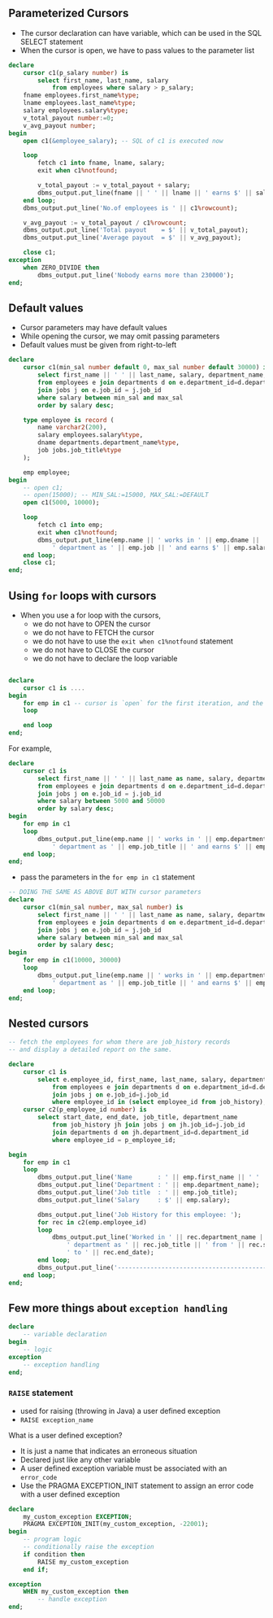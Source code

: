## Parameterized Cursors

- The cursor declaration can have variable, which can be used in the SQL SELECT statement
- When the cursor is open, we have to pass values to the parameter list

```sql
declare
    cursor c1(p_salary number) is
        select first_name, last_name, salary
            from employees where salary > p_salary;
    fname employees.first_name%type;
    lname employees.last_name%type;
    salary employees.salary%type;
    v_total_payout number:=0;
    v_avg_payout number;
begin
    open c1(&employee_salary); -- SQL of c1 is executed now

    loop
        fetch c1 into fname, lname, salary;
        exit when c1%notfound;

        v_total_payout := v_total_payout + salary;
        dbms_output.put_line(fname || ' ' || lname || ' earns $' || salary);
    end loop;
    dbms_output.put_line('No.of employees is ' || c1%rowcount);

    v_avg_payout := v_total_payout / c1%rowcount;
    dbms_output.put_line('Total payout    = $' || v_total_payout);
    dbms_output.put_line('Average payout  = $' || v_avg_payout);

    close c1;
exception
    when ZERO_DIVIDE then
        dbms_output.put_line('Nobody earns more than 230000');
end;
```

## Default values

- Cursor parameters may have default values
- While opening the cursor, we may omit passing parameters
- Default values must be given from right-to-left

```sql
declare
    cursor c1(min_sal number default 0, max_sal number default 30000) is
        select first_name || ' ' || last_name, salary, department_name, job_title
        from employees e join departments d on e.department_id=d.department_id
        join jobs j on e.job_id = j.job_id
        where salary between min_sal and max_sal
        order by salary desc;

    type employee is record (
        name varchar2(200),
        salary employees.salary%type,
        dname departments.department_name%type,
        job jobs.job_title%type
    );

    emp employee;
begin
    -- open c1;
    -- open(15000); -- MIN_SAL:=15000, MAX_SAL:=DEFAULT
    open c1(5000, 10000);

    loop
        fetch c1 into emp;
        exit when c1%notfound;
        dbms_output.put_line(emp.name || ' works in ' || emp.dname ||
            ' department as ' || emp.job || ' and earns $' || emp.salary);
    end loop;
    close c1;
end;
```

## Using `for` loops with cursors

- When you use a for loop with the cursors,
  - we do not have to OPEN the cursor
  - we do not have to FETCH the cursor
  - we do not have to use the `exit when c1%notfound` statement
  - we do not have to CLOSE the cursor
  - we do not have to declare the loop variable

```sql

declare
    cursor c1 is ....
begin
    for emp in c1 -- cursor is `open` for the first iteration, and the `fetch into emp` happens for all iterations
    loop

    end loop
end;

```

For example,

```sql
declare
    cursor c1 is
        select first_name || ' ' || last_name as name, salary, department_name, job_title
        from employees e join departments d on e.department_id=d.department_id
        join jobs j on e.job_id = j.job_id
        where salary between 5000 and 50000
        order by salary desc;
begin
    for emp in c1
    loop
        dbms_output.put_line(emp.name || ' works in ' || emp.department_name ||
            ' department as ' || emp.job_title || ' and earns $' || emp.salary);
    end loop;
end;
```

- pass the parameters in the `for emp in c1` statement

```sql
-- DOING THE SAME AS ABOVE BUT WITH cursor parameters
declare
    cursor c1(min_sal number, max_sal number) is
        select first_name || ' ' || last_name as name, salary, department_name, job_title
        from employees e join departments d on e.department_id=d.department_id
        join jobs j on e.job_id = j.job_id
        where salary between min_sal and max_sal
        order by salary desc;
begin
    for emp in c1(10000, 30000)
    loop
        dbms_output.put_line(emp.name || ' works in ' || emp.department_name ||
            ' department as ' || emp.job_title || ' and earns $' || emp.salary);
    end loop;
end;

```

## Nested cursors

```sql
-- fetch the employees for whom there are job_history records
-- and display a detailed report on the same.

declare
    cursor c1 is
        select e.employee_id, first_name, last_name, salary, department_name, job_title
            from employees e join departments d on e.department_id=d.department_id
            join jobs j on e.job_id=j.job_id
            where employee_id in (select employee_id from job_history);
    cursor c2(p_employee_id number) is
        select start_date, end_date, job_title, department_name
            from job_history jh join jobs j on jh.job_id=j.job_id
            join departments d on jh.department_id=d.department_id
            where employee_id = p_employee_id;

begin
    for emp in c1
    loop
        dbms_output.put_line('Name       : ' || emp.first_name || ' ' || emp.last_name);
        dbms_output.put_line('Department : ' || emp.department_name);
        dbms_output.put_line('Job title  : ' || emp.job_title);
        dbms_output.put_line('Salary     : $' || emp.salary);

        dbms_output.put_line('Job History for this employee: ');
        for rec in c2(emp.employee_id)
        loop
            dbms_output.put_line('Worked in ' || rec.department_name ||
                ' department as ' || rec.job_title || ' from ' || rec.start_date ||
                ' to ' || rec.end_date);
        end loop;
        dbms_output.put_line('--------------------------------------------');
    end loop;
end;
```

## Few more things about `exception handling`

```sql
declare
    -- variable declaration
begin
    -- logic
exception
    -- exception handling
end;

```

### `RAISE` statement

- used for raising (throwing in Java) a user defined exception
- `RAISE exception_name`

What is a user defined exception?

- It is just a name that indicates an erroneous situation
- Declared just like any other variable
- A user defined exception variable must be associated with an `error_code`
- Use the PRAGMA EXCEPTION_INIT statement to assign an error code with a user defined exception
```sql
declare
    my_custom_exception EXCEPTION;
    PRAGMA EXCEPTION_INIT(my_custom_exception, -22001);
begin
    -- program logic
    -- conditionally raise the exception
    if condition then
        RAISE my_custom_exception
    end if;

exception
    WHEN my_custom_exception then
        -- handle exception
end;

```
